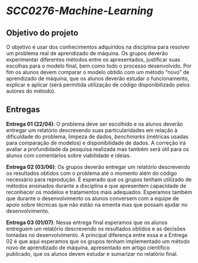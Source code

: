 # *SCC0276-Machine-Learning*

## Objetivo do projeto

O objetivo é usar dos conhecimentos adquiridos na disciplina para resolver um problema real de aprendizado de máquina. Os grupos deverão experimentar diferentes métodos entre os apresentados, justificar suas escolhas para o modelo final, bem como todo o processo desenvolvido. Por fim os alunos devem comparar o modelo obtido com um método “novo” de aprendizado de máquina, que os alunos deverão estudar o funcionamento, explicar e aplicar (será permitida utilização de código disponibilizado pelos autores do método).

## Entregas

**Entrega 01 (22/04)**: O problema deve ser escolhido e os alunos deverão entregar um relatório descrevendo suas particularidades em relação à dificuldade do problema, limpeza de dados, *benchmarks* (métricas usadas para comparação de modelos) e disponibilidade de dados. A correção irá avaliar a profundidade da pesquisa realizada mas também será útil para os alunos com comentários sobre viabilidade e ideias.

**Entrega 02 (03/06)**: Os grupos deverão entregar um relatório descrevendo os resultados obtidos com o problema até o momento além do código necessário para reprodução. É esperado que os grupos tenham utilizado de métodos ensinados durante a disciplina e que apresentem capacidade de reconhecer os modelos e tratamentos mais adequados. Esperamos também que durante o desenvolvimento os alunos conversem com a equipe de apoio sobre técnicas que não estão na ementa mas que possam ajudar no desenvolvimento.

**Entrega 03 (01/07)**: Nessa entrega final esperamos que os alunos entreguem um relatório descrevendo os resultados obtidos e as decisões tomadas no desenvolvimento. A principal diferença entre essa e a Entrega 02 é que aqui esperamos que os grupos tenham implementado um método novo de aprendizado de máquina, apresentado em artigo científico publicado, que os alunos devem estudar e sumarizar no relatório final.